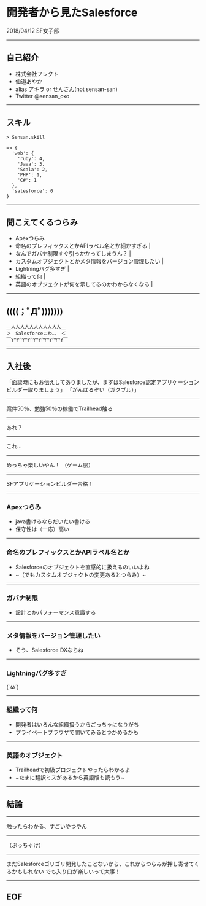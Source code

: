 # 開発者から見たSalesforce

2018/04/12 SF女子部

---

## 自己紹介

* 株式会社フレクト
* 仙道あやか
* alias アキラ or せんさん(not sensan-san)
* Twitter @sensan_oxo

---
## スキル

```
> Sensan.skill

=> {
  'web': {
    'ruby': 4,
    'Java': 3,
    'Scala': 2,
    'PHP': 1,
    'C#': 1
  },
  'salesforce': 0
}
```

---

## 聞こえてくるつらみ

- Apexつらみ
- 命名のプレフィックスとかAPIラベル名とか細かすぎる |
- なんでガバナ制限すぐ引っかかってしまうん？ |
- カスタムオブジェクトとかメタ情報をバージョン管理したい |
- Lightningバグ多すぎ |
- 組織って何 |
- 英語のオブジェクトが何を示してるのかわからなくなる |

---

## ((((；ﾟДﾟ)))))))

```
＿人人人人人人人人人人人＿
＞　Salesforceこわ。。　＜
￣Y^Y^Y^Y^Y^Y^Y^Y^Y^Y￣
```

---

## 入社後

「面談時にもお伝えしてありましたが、まずはSalesforce認定アプリケーションビルダー取りましょう」
「がんばるぞい（ガクブル）」

---

案件50％、勉強50％の稼働でTrailhead触る

---

あれ？

---

これ…

---

めっちゃ楽しいやん！
（ゲーム脳）

---

SFアプリケーションビルダー合格！

---

### Apexつらみ

* java書けるならだいたい書ける  
* 保守性は（一応）高い

---

### 命名のプレフィックスとかAPIラベル名とか

* Salesforceのオブジェクトを直感的に扱えるのいいよね
* ~（でもカスタムオブジェクトの変更あるとつらみ）~

---


### ガバナ制限

* 設計とかパフォーマンス意識する

---


### メタ情報をバージョン管理したい

* そう、Salesforce DXならね

---

### Lightningバグ多すぎ

(˘ω˘)

---

### 組織って何

* 開発者はいろんな組織扱うからごっちゃになりがち
* プライベートブラウザで開いてみるとつかめるかも

---

### 英語のオブジェクト

* Trailheadで初級プロジェクトやったらわかるよ
* ~たまに翻訳ミスがあるから英語版も読もう~

---

## 結論

---

触ったらわかる、すごいやつやん

---

（ぶっちゃけ）

---

まだSalesforceゴリゴリ開発したことないから、これからつらみが押し寄せてくるかもしれない
でも入り口が楽しいって大事！

---

## EOF
